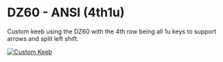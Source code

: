 # DZ60 - ANSI (4th1u)

Custom keeb using the DZ60 with the 4th row being all 1u keys to support arrows
and split left shift.

[![Custom Keeb](https://i.imgur.com/cwkEX7U.png)](http://www.keyboard-layout-editor.com/#/gists/6f010c5c2d6776e1d2cff72b90fc8e18)
